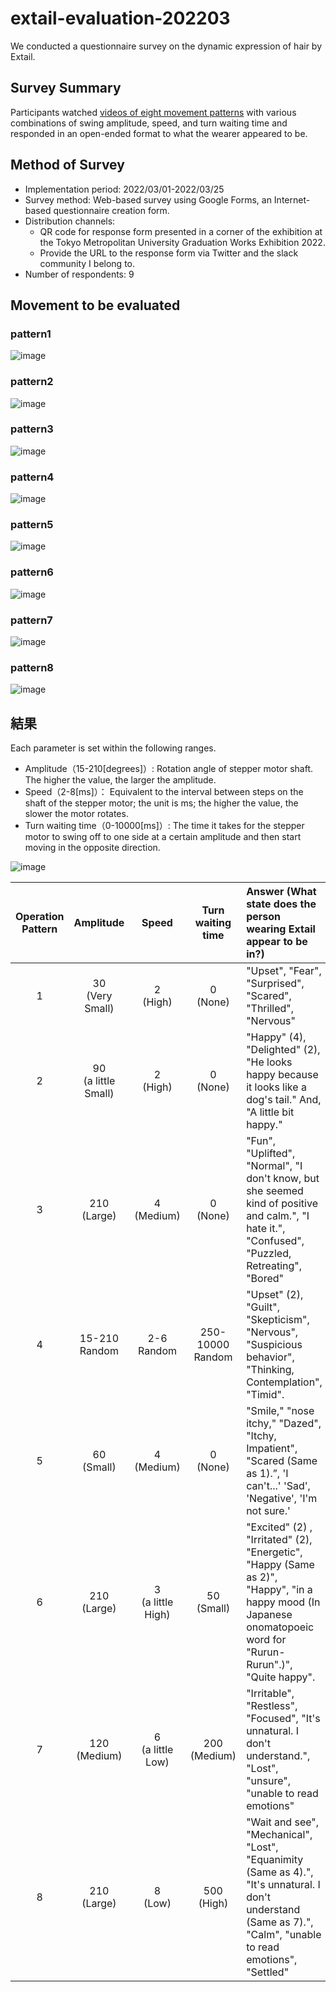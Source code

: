 # extail-evaluation-202203

We conducted a questionnaire survey on the dynamic expression of hair by Extail.

## Survey Summary
Participants watched [videos of eight movement patterns](https://github.com/mt-sumikko/extail-evaluation-202203/blob/main/README.md#%E8%A9%95%E4%BE%A1%E5%AF%BE%E8%B1%A1) with various combinations of swing amplitude, speed, and turn waiting time and responded  in an open-ended format to what the wearer appeared to be.
 
## Method of Survey
- Implementation period: 2022/03/01-2022/03/25
- Survey method: Web-based survey using Google Forms, an Internet-based questionnaire creation form.
- Distribution channels:
    - QR code for response form presented in a corner of the exhibition at the Tokyo Metropolitan University Graduation Works Exhibition 2022.
    - Provide the URL to the response form via Twitter and the slack community I belong to.
- Number of respondents: 9

## Movement to be evaluated
### pattern1
![image](https://github.com/mt-sumikko/extail-evaluation-202203/blob/main/pattern_1.gif)
### pattern2
![image](https://github.com/mt-sumikko/extail-evaluation-202203/blob/main/pattern_2.gif)
### pattern3
![image](https://github.com/mt-sumikko/extail-evaluation-202203/blob/main/pattern_3.gif)
### pattern4
![image](https://github.com/mt-sumikko/extail-evaluation-202203/blob/main/pattern_4.gif)
### pattern5
![image](https://github.com/mt-sumikko/extail-evaluation-202203/blob/main/pattern_5.gif)
### pattern6
![image](https://github.com/mt-sumikko/extail-evaluation-202203/blob/main/pattern_6.gif)
### pattern7
![image](https://github.com/mt-sumikko/extail-evaluation-202203/blob/main/pattern_7.gif)
### pattern8
![image](https://github.com/mt-sumikko/extail-evaluation-202203/blob/main/pattern_8.gif)
## 結果
Each parameter is set within the following ranges.
- Amplitude（15-210[degrees]）: Rotation angle of stepper motor shaft. The higher the value, the larger the amplitude.
- Speed（2-8[ms]）： Equivalent to the interval between steps on the shaft of the stepper motor; the unit is ms; the higher the value, the slower the motor rotates.
- Turn waiting time（0-10000[ms]）: The time it takes for the stepper motor to swing off to one side at a certain amplitude and then start moving in the opposite direction.

![image](https://github.com/mt-sumikko/extail-evaluation-202203/blob/main/result.png)

| Operation Pattern |       Amplitude        |        Speed         |  Turn waiting time  | Answer (What state does the person wearing Extail appear to be in?)                                                                                              |
| :---------------: | :--------------------: | :------------------: | :-----------------: | :--------------------------------------------------------------------------------------------------------------------------------------------------------------- |
|         1         |   30<br>(Very Small)   |     2<br>(High)      |     0<br>(None)     | "Upset", "Fear", "Surprised", "Scared", "Thrilled", "Nervous"                                                                                                    |
|         2         | 90<br>(a little Small) |     2<br>(High)      |     0<br>(None)     | "Happy" (4), "Delighted" (2), "He looks happy because it looks like a dog's tail." And, "A little bit happy."                                                    |
|         3         |     210<br>(Large)     |    4<br>(Medium)     |     0<br>(None)     | "Fun", "Uplifted", "Normal", "I don't know, but she seemed kind of positive and calm.", "I hate it.", "Confused", "Puzzled, Retreating", "Bored"                 |
|         4         |    15-210<br>Random    |    2-6<br>Random     | 250-10000<br>Random | "Upset" (2), "Guilt", "Skepticism", "Nervous", "Suspicious behavior", "Thinking, Contemplation", "Timid".                                                        |
|         5         |     60<br>(Small)      |    4<br>(Medium)     |     0<br>(None)     | "Smile," "nose itchy," "Dazed", "Itchy, Impatient", "Scared (Same as 1).”, 'I can't...' 'Sad', 'Negative', 'I'm not sure.'                                       |
|         6         |     210<br>(Large)     | 3<br>(a little High) |    50<br>(Small)    | "Excited" (2) , "Irritated" (2), "Energetic", "Happy (Same as 2)", "Happy", "in a happy mood (In Japanese onomatopoeic word for "Rurun-Rurun".)", "Quite happy". |
|         7         |    120<br>(Medium)     | 6<br>(a little Low)  |   200<br>(Medium)   | "Irritable", "Restless", "Focused", "It's unnatural. I don't understand.", "Lost", "unsure", "unable to read emotions"                                           |
|         8         |     210<br>(Large)     |      8<br>(Low)      |    500<br>(High)    | "Wait and see", "Mechanical", "Lost", "Equanimity (Same as 4).", "It's unnatural. I don't understand (Same as 7).", "Calm", "unable to read emotions", "Settled" |




